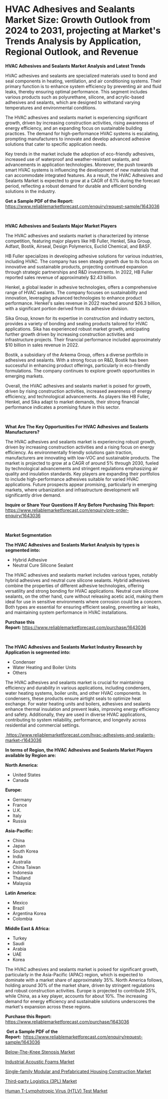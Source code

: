<p><h1>HVAC Adhesives and Sealants Market Size: Growth Outlook from 2024 to 2031, projecting at Market's Trends Analysis by Application, Regional Outlook, and Revenue</h1></p><p><strong>HVAC Adhesives and Sealants Market Analysis and Latest Trends</strong></p>
<p><p>HVAC adhesives and sealants are specialized materials used to bond and seal components in heating, ventilation, and air conditioning systems. Their primary function is to enhance system efficiency by preventing air and fluid leaks, thereby ensuring optimal performance. This segment includes various products such as polyurethane, silicone, and acrylic-based adhesives and sealants, which are designed to withstand varying temperatures and environmental conditions.</p><p>The HVAC adhesives and sealants market is experiencing significant growth, driven by increasing construction activities, rising awareness of energy efficiency, and an expanding focus on sustainable building practices. The demand for high-performance HVAC systems is escalating, prompting manufacturers to innovate and develop advanced adhesive solutions that cater to specific application needs.</p><p>Key trends in the market include the adoption of eco-friendly adhesives, increased use of waterproof and weather-resistant sealants, and advancements in application technologies. Moreover, the push towards smart HVAC systems is influencing the development of new materials that can accommodate integrated features. As a result, the HVAC Adhesives and Sealants Market is expected to grow at a CAGR of 6.1% during the forecast period, reflecting a robust demand for durable and efficient bonding solutions in the industry.</p></p>
<p><strong>Get a Sample PDF of the Report:&nbsp;</strong> <a href="https://www.reliablemarketforecast.com/enquiry/request-sample/1643036?utm_campaign=1569&utm_medium=2&utm_source=Github&utm_content=ia&utm_term=23102024&utm_id=hvac-adhesives-and-sealants">https://www.reliablemarketforecast.com/enquiry/request-sample/1643036</a></p>
<p>&nbsp;</p>
<p><strong>HVAC Adhesives and Sealants Major Market Players</strong></p>
<p><p>The HVAC adhesives and sealants market is characterized by intense competition, featuring major players like HB Fuller, Henkel, Sika Group, Adfast, Bostik, Airseal, Design Polymerics, Euclid Chemical, and BASF. </p><p>HB Fuller specializes in developing adhesive solutions for various industries, including HVAC. The company has seen steady growth due to its focus on innovative and sustainable products, projecting continued expansion through strategic partnerships and R&D investments. In 2022, HB Fuller reported sales revenue of approximately $2.43 billion.</p><p>Henkel, a global leader in adhesive technologies, offers a comprehensive range of HVAC sealants. The company focuses on sustainability and innovation, leveraging advanced technologies to enhance product performance. Henkel's sales revenue in 2022 reached around $26.3 billion, with a significant portion derived from its adhesive division.</p><p>Sika Group, known for its expertise in construction and industry sectors, provides a variety of bonding and sealing products tailored for HVAC applications. Sika has experienced robust market growth, anticipating further growth driven by increasing construction activities and infrastructure projects. Their financial performance included approximately $10 billion in sales revenue in 2022.</p><p>Bostik, a subsidiary of the Arkema Group, offers a diverse portfolio in adhesives and sealants. With a strong focus on R&D, Bostik has been successful in enhancing product offerings, particularly in eco-friendly formulations. The company continues to explore growth opportunities in emerging markets.</p><p>Overall, the HVAC adhesives and sealants market is poised for growth, driven by rising construction activities, increased awareness of energy efficiency, and technological advancements. As players like HB Fuller, Henkel, and Sika adapt to market demands, their strong financial performance indicates a promising future in this sector.</p></p>
<p>&nbsp;</p>
<p><strong>What Are The Key Opportunities For HVAC Adhesives and Sealants Manufacturers?</strong></p>
<p><p>The HVAC adhesives and sealants market is experiencing robust growth, driven by increasing construction activities and a rising focus on energy efficiency. As environmentally friendly solutions gain traction, manufacturers are innovating with low-VOC and sustainable products. The market is projected to grow at a CAGR of around 5% through 2030, fueled by technological advancements and stringent regulations emphasizing air quality and insulation standards. Key players are expanding their portfolios to include high-performance adhesives suitable for varied HVAC applications. Future prospects appear promising, particularly in emerging markets, where urbanization and infrastructure development will significantly drive demand.</p></p>
<p><strong>Inquire or Share Your Questions If Any Before Purchasing This Report:</strong> <a href="https://www.reliablemarketforecast.com/enquiry/pre-order-enquiry/1643036?utm_campaign=1569&utm_medium=2&utm_source=Github&utm_content=ia&utm_term=23102024&utm_id=hvac-adhesives-and-sealants">https://www.reliablemarketforecast.com/enquiry/pre-order-enquiry/1643036</a></p>
<p>&nbsp;</p>
<p><strong>Market Segmentation</strong></p>
<p><strong>The HVAC Adhesives and Sealants Market Analysis by types is segmented into:</strong></p>
<p><ul><li>Hybrid Adhesive</li><li>Neutral Cure Silicone Sealant</li></ul></p>
<p><p>The HVAC adhesives and sealants market includes various types, notably hybrid adhesives and neutral cure silicone sealants. Hybrid adhesives combine the properties of different adhesive technologies, offering versatility and strong bonding for HVAC applications. Neutral cure silicone sealants, on the other hand, cure without releasing acetic acid, making them ideal for use in sensitive environments where corrosion could be a concern. Both types are essential for ensuring efficient sealing, preventing air leaks, and maintaining system performance in HVAC installations.</p></p>
<p><strong>Purchase this Report:&nbsp;</strong><a href="https://www.reliablemarketforecast.com/purchase/1643036?utm_campaign=1569&utm_medium=2&utm_source=Github&utm_content=ia&utm_term=23102024&utm_id=hvac-adhesives-and-sealants">https://www.reliablemarketforecast.com/purchase/1643036</a></p>
<p>&nbsp;</p>
<p><strong>The HVAC Adhesives and Sealants Market Industry Research by Application is segmented into:</strong></p>
<p><ul><li>Condenser</li><li>Water Heating and Boiler Units</li><li>Others</li></ul></p>
<p><p>The HVAC adhesives and sealants market is crucial for maintaining efficiency and durability in various applications, including condensers, water heating systems, boiler units, and other HVAC components. In condensers, these products ensure airtight seals to optimize heat exchange. For water heating units and boilers, adhesives and sealants enhance thermal insulation and prevent leaks, improving energy efficiency and safety. Additionally, they are used in diverse HVAC applications, contributing to system reliability, performance, and longevity across residential and commercial settings.</p></p>
<p><a href="https://www.reliablemarketforecast.com/hvac-adhesives-and-sealants-market-r1643036?utm_campaign=1569&utm_medium=2&utm_source=Github&utm_content=ia&utm_term=23102024&utm_id=hvac-adhesives-and-sealants">&nbsp;https://www.reliablemarketforecast.com/hvac-adhesives-and-sealants-market-r1643036</a></p>
<p><strong>In terms of Region, the HVAC Adhesives and Sealants Market Players available by Region are:</strong></p>
<p>
    <p> <strong> North America: </strong>
        <ul>
            <li>United States</li>
            <li>Canada</li>
        </ul>
        </p> 
    <p> <strong> Europe: </strong>
        <ul>
            <li>Germany</li>
            <li>France</li>
            <li>U.K.</li>
            <li>Italy</li>
            <li>Russia</li>
        </ul>
        </p> 
    <p> <strong> Asia-Pacific: </strong>
        <ul>
            <li>China</li>
            <li>Japan</li>
            <li>South Korea</li>
            <li>India</li>
            <li>Australia</li>
            <li>China Taiwan</li>
            <li>Indonesia</li>
            <li>Thailand</li>
            <li>Malaysia</li>
        </ul>
        </p> 
    <p> <strong> Latin America: </strong>
        <ul>
            <li>Mexico</li>
            <li>Brazil</li>
            <li>Argentina Korea</li>
            <li>Colombia</li>
        </ul>
        </p> 
    <p> <strong> Middle East & Africa: </strong>
        <ul>
            <li>Turkey</li>
            <li>Saudi</li>
            <li>Arabia</li>
            <li>UAE</li>
            <li>Korea</li>
        </ul>
    </p>
    </p>
<p><p>The HVAC adhesives and sealants market is poised for significant growth, particularly in the Asia-Pacific (APAC) region, which is expected to dominate with a market share of approximately 35%. North America follows, holding around 30% of the market share, driven by stringent regulations and robust construction activities. Europe is projected to contribute 25%, while China, as a key player, accounts for about 10%. The increasing demand for energy efficiency and sustainable solutions underscores the market's expansion across these regions.</p></p>
<p><strong>Purchase this Report: </strong><a href="https://www.reliablemarketforecast.com/purchase/1643036?utm_campaign=1569&utm_medium=2&utm_source=Github&utm_content=ia&utm_term=23102024&utm_id=hvac-adhesives-and-sealants">https://www.reliablemarketforecast.com/purchase/1643036</a></p>
<p>&nbsp;<strong>Get a Sample PDF of the Report:&nbsp;&nbsp;</strong><a href="https://www.reliablemarketforecast.com/enquiry/request-sample/1643036?utm_campaign=1569&utm_medium=2&utm_source=Github&utm_content=ia&utm_term=23102024&utm_id=hvac-adhesives-and-sealants">https://www.reliablemarketforecast.com/enquiry/request-sample/1643036</a></p>
<p><strong></strong></p>
<p><p><a href="https://www.linkedin.com/pulse/below-the-knee-stenosis-market-essentials-key-players-demand-py0xe?utm_campaign=1569&utm_medium=2&utm_source=Github&utm_content=ia&utm_term=23102024&utm_id=hvac-adhesives-and-sealants">Below-The-Knee Stenosis Market</a></p><p><a href="https://github.com/NargisHussain432/Market-Research-Report-List-1/blob/main/industrial-acoustic-foams-market.md?utm_campaign=1569&utm_medium=2&utm_source=Github&utm_content=ia&utm_term=23102024&utm_id=hvac-adhesives-and-sealants">Industrial Acoustic Foams Market</a></p><p><a href="https://www.linkedin.com/pulse/single-family-modular-prefabricated-housing-construction-geh9e?utm_campaign=1569&utm_medium=2&utm_source=Github&utm_content=ia&utm_term=23102024&utm_id=hvac-adhesives-and-sealants">Single-family Modular and Prefabricated Housing Construction Market</a></p><p><a href="https://www.linkedin.com/pulse/third-party-logistics-3pl-landscape-product-spectrum-market-mmr3e?utm_campaign=1569&utm_medium=2&utm_source=Github&utm_content=ia&utm_term=23102024&utm_id=hvac-adhesives-and-sealants">Third-party Logistics (3PL) Market</a></p><p><a href="https://www.linkedin.com/pulse/top-trends-transforming-human-t-lymphotropic-virus-htlv-test-jmrie?utm_campaign=1569&utm_medium=2&utm_source=Github&utm_content=ia&utm_term=23102024&utm_id=hvac-adhesives-and-sealants">Human T-Lymphotropic Virus (HTLV) Test Market</a></p></p>